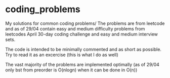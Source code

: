 # coding_problems
My solutions for common coding problems/
The problems are from leetcode and as of 29/04 contain easy and medium difficulty problems 
from leetcodes April 30-day coding challenge and easy and medium interview sets.

The code is intended to be minimally commented and as short as possible. Try to read it 
as an excercise (this is what I do as well)

The vast majority of the problems are implemented optimally 
(as of 29/04 only bst from preorder is O(nlogn) when it can be done in O(n))
